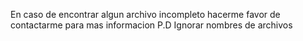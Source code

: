 En caso de encontrar algun archivo incompleto hacerme favor de contactarme para mas informacion P.D Ignorar nombres de archivos
